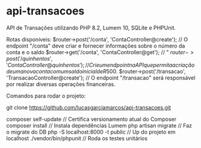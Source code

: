 # api-transacoes
API de Transações utilizando PHP 8.2, Lumem 10, SQLite e PHPUnit.

Rotas disponíveis:
$router->post('/conta', 'ContaController@create');          // O endpoint "/conta" deve criar e fornecer informações sobre o número da conta e o saldo
$router->get('/conta', 'ContaController@get');              // "
$router->post('/quinhentos', 'ContaController@quinhentos'); // Crie um endpoint na API que permita a criação de uma nova conta com um saldo inicial de R$500.
$router->post('/transacao', 'TransacaoController@create');  // O endpoint "/transacao" será responsável por realizar diversas operações financeiras.

Comandos para rodar o projeto:

git clone https://github.com/lucasgarciamarcos/api-transacoes.git

composer self-update                // Certifica versionamento atual do Composer
composer install                    // Instala dependências Lumem
php artisan migrate                 // Faz o migrate do DB
php -S localhost:8000 -t public     // Up do projeto em localhost
./vendor/bin/phpunit                // Roda os testes unitários